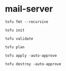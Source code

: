 # mail-server

```tofu fmt --recursive```

```tofu init```

```tofu validate```

```tofu plan```

```tofu apply -auto-approve```

```tofu destroy -auto-approve```